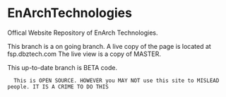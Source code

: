 EnArchTechnologies
==================

Offical Website Repository of EnArch Technologies. 

This branch is a on going branch. A live copy of the page is located at fsp.dbztech.com
  The live view is a copy of MASTER.
  
  This up-to-date branch is BETA code.
  
      This is OPEN SOURCE. HOWEVER you MAY NOT use this site to MISLEAD people. IT IS A CRIME TO DO THIS
      
      
